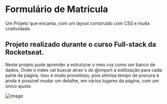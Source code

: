 # Formulário de Matrícula

Um Projeto que encanta, com um layout construido com CSS e muita criatividade.

## Projeto realizado durante o curso Full-stack da Rocketseat.

Neste projeto pude aprender a estruturar o meu css como um banco de dados,
Onde o index vai buscar atrav´s do @import a estilização para cada parte da página.
Isso é muito proveitoso, pois otimisa tempo de procura e ainda é possível mudar um detalhe,
em vários lugares da página, com um único ajuste.

![image](https://github.com/user-attachments/assets/b7bf46cc-c684-444a-8866-4dcfad3a3f24)
